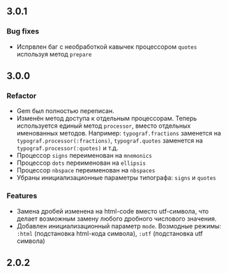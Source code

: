 ## 3.0.1
### Bug fixes
* Испрвлен баг с необработкой кавычек процессором `quotes` используя метод `prepare`

## 3.0.0
### Refactor

* Gem был полностью переписан. 
* Изменён метод доступа к отдельным процессорам. Теперь используется единый метод `processor`, вместо отдельных именованных методов. Например: `typograf.fractions` заменется на `typograf.processor(:fractions)`,  `typograf.quotes` заменется на `typograf.processor(:quotes)` и т.д.
* Процессор `signs` переименован на `mnemonics`
* Процессор `dots` переименован на `ellipsis`
* Процессор `nbspace` переименован на `nbspaces`
* Убраны инициализационные параметры типографа: `signs` и `quotes`

### Features

* Замена дробей изменена на html-code вместо utf-символа, что делает возможным замену любого дробного числового значения.
* Добавлен инициализационный параметр `mode`. Возмодные режимы: `:html` (подстановка html-кода символа), `:utf` (подстановка utf символа)

## 2.0.2
